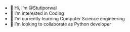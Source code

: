 - 👋 Hi, I’m @Stutiporwal
- 👀 I’m interested in Coding 
- 🌱 I’m currently learning Computer Science engineering 
- 💞️ I’m looking to collaborate as Python developer 
  

<!---
Stutiporwal/Stutiporwal is a ✨ special ✨ repository because its `README.md` (this file) appears on your GitHub profile.
You can click the Preview link to take a look at your changes.
--->
